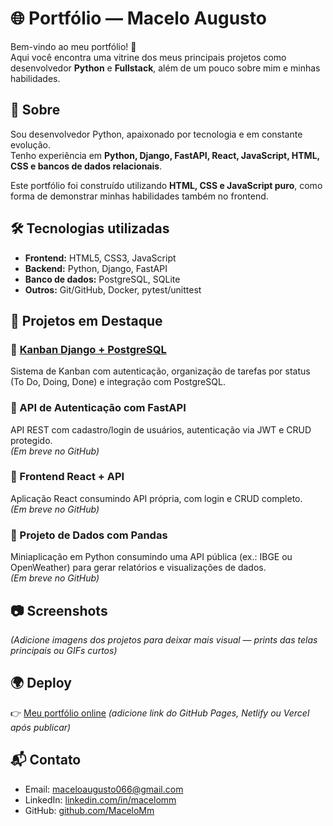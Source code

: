 # 🌐 Portfólio — Macelo Augusto

Bem-vindo ao meu portfólio! 🚀  
Aqui você encontra uma vitrine dos meus principais projetos como desenvolvedor **Python** e **Fullstack**, além de um pouco sobre mim e minhas habilidades.

## 📖 Sobre
Sou desenvolvedor Python, apaixonado por tecnologia e em constante evolução.  
Tenho experiência em **Python, Django, FastAPI, React, JavaScript, HTML, CSS e bancos de dados relacionais**.  

Este portfólio foi construído utilizando **HTML, CSS e JavaScript puro**, como forma de demonstrar minhas habilidades também no frontend.

## 🛠️ Tecnologias utilizadas
- **Frontend:** HTML5, CSS3, JavaScript
- **Backend:** Python, Django, FastAPI
- **Banco de dados:** PostgreSQL, SQLite
- **Outros:** Git/GitHub, Docker, pytest/unittest

## 🚀 Projetos em Destaque
### 📌 [Kanban Django + PostgreSQL](https://github.com/MaceloMm/kanban-django-project)
Sistema de Kanban com autenticação, organização de tarefas por status (To Do, Doing, Done) e integração com PostgreSQL.

### 📌 API de Autenticação com FastAPI
API REST com cadastro/login de usuários, autenticação via JWT e CRUD protegido.  
*(Em breve no GitHub)*

### 📌 Frontend React + API
Aplicação React consumindo API própria, com login e CRUD completo.  
*(Em breve no GitHub)*

### 📌 Projeto de Dados com Pandas
Miniaplicação em Python consumindo uma API pública (ex.: IBGE ou OpenWeather) para gerar relatórios e visualizações de dados.  
*(Em breve no GitHub)*

## 📷 Screenshots
*(Adicione imagens dos projetos para deixar mais visual — prints das telas principais ou GIFs curtos)*

## 🌍 Deploy
👉 [Meu portfólio online](https://SEU-LINK-AQUI) *(adicione link do GitHub Pages, Netlify ou Vercel após publicar)*

## 📬 Contato
- Email: maceloaugusto066@gmail.com  
- LinkedIn: [linkedin.com/in/macelomm](https://www.linkedin.com/in/macelomm)  
- GitHub: [github.com/MaceloMm](https://github.com/MaceloMm)
